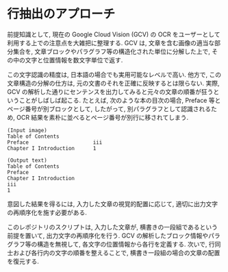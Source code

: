 # 行抽出のアプローチ

前提知識として, 現在の Google Cloud Vision (GCV) の OCR をユーザーとして利用する上での注意点を大雑把に整理する. GCV は, 文章を含む画像の適当な部分集合を, 文章ブロックやパラグラフ等の構造化された単位に分解した上で, その中の文字と位置情報を数文字単位で返す.

この文字認識の精度は, 日本語の場合でも実用可能なレベルで高い. 他方で, この文章構造の分解の仕方は, 元の文書のそれを正確に反映するとは限らない. 実際, GCV の解析した通りにセンテンスを出力してみると元々の文章の順番が狂うということがしばしば起こる. たとえば, 次のような本の目次の場合, Preface 等とページ番号が別ブロックとして, したがって, 別パラグラフとして認識されるため, OCR 結果を素朴に並べるとページ番号が別行に移されてしまう.

```text
(Input image)
Table of Contents
Preface                     iii
Chapter I Introduction      1
```

```text
(Output text)
Table of Contents
Preface
Chapter I Introduction
iii
1
```

意図した結果を得るには, 入力した文章の視覚的配置に応じて, 適切に出力文字の再順序化を施す必要がある.

このレポジトリのスクリプトは, 入力した文章が, 横書きの一段組であるという前提を置いて, 出力文字の再順序化を行う. GCV の解析したブロック情報やパラグラフ等の構造を無視して, 各文字の位置情報から各行を定義する. 次いで, 行同士および各行内の文字の順番を整えることで, 横書き一段組の場合の文章の配置を復元する.
